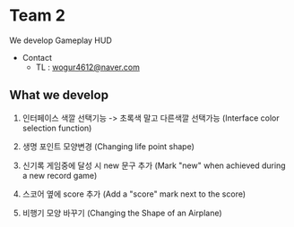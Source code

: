 # Team 2

We develop Gameplay HUD

* Contact
  * TL : wogur4612@naver.com

## What we develop

1.  인터페이스 색깔 선택기능 -> 초록색 말고 다른색깔 선택가능 (Interface color selection function)

2. 생명 포인트 모양변경 (Changing life point shape)

3. 신기록 게임중에 달성 시 new 문구 추가 (Mark "new" when achieved during a new record game)

4. 스코어 옆에 score 추가 (Add a "score" mark next to the score)

5. 비행기 모양 바꾸기 (Changing the Shape of an Airplane)
